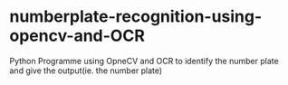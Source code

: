 # numberplate-recognition-using-opencv-and-OCR

Python Programme using OpneCV and OCR
to identify the number plate and give the output(ie. the number plate)
